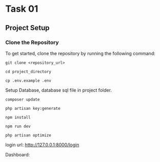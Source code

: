 # Task 01

## Project Setup

### Clone the Repository

To get started, clone the repository by running the following command:

```
git clone <repository_url>
```

```
cd project_directory
```

```
cp .env.example .env
```

Setup Database, database sql file in project folder.

```
composer update
```

```
php artisan key:generate
```

```
npm install
```

```
npm run dev
```

```
php artisan optimize
```

login url:
http://127.0.0.1:8000/login

Dashboard:
